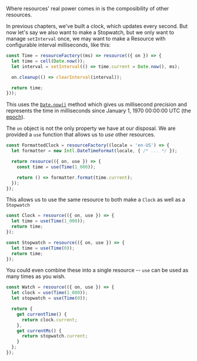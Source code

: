 Where resources' real power comes in is the composibility of other resources.

In previous chapters, we've built a clock, which updates every second.
But now let's say we also want to make a Stopwatch, but we only want to manage `setInterval` once, we may want to make a Resource with configurable interval milliseconds, like this:

```js
const Time = resourceFactory((ms) => resource(({ on }) => {
  let time = cell(Date.now());
  let interval = setInterval(() => time.current = Date.now(), ms);

  on.cleanup(() => clearInterval(interval));

  return time;
}));
```

This uses the [`Date.now()`][mdn-date] method which gives us millisecond precision and represents the time in milliseconds since January 1, 1970 00:00:00 UTC (the [epoch][ecma-epoch]).


The `on` object is not the only property we have at our disposal.  We are provided a `use` function that allows us to _use_ other resources.

```js 
const FormattedClock = resourceFactory((locale = 'en-US') => {
  let formatter = new Intl.DateTimeFormat(locale, { /* ... */ });

  return resource(({ on, use }) => {
    const time = use(Time(1_000));

    return () => formatter.format(time.current);
  });
});
```

This allows us to use the same resource to both make a `Clock` as well as a `Stopwatch`
```js
const Clock = resource(({ on, use }) => {
  let time = use(Time(1_000));
  return time;
});

const Stopwatch = resource(({ on, use }) => {
  let time = use(Time(0));
  return time;
});
```

You could even combine these into a single resource -- `use` can be used as many times as you wish.

```js
const Watch = resource(({ on, use }) => {
  let clock = use(Time(1_000));
  let stopwatch = use(Time(0));

  return {
    get currentTime() {
      return clock.current;
    },
    get currentMs() {
      return stopwatch.current;
    }
  };
});
```


[mdn-date]: https://developer.mozilla.org/en-US/docs/Web/JavaScript/Reference/Global_Objects/Date
[ecma-epoch]: https://tc39.es/ecma262/multipage/numbers-and-dates.html#sec-time-values-and-time-range

